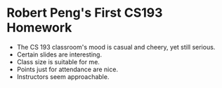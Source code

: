 # Robert Peng's First CS193 Homework
- The CS 193 classroom's mood is casual and cheery, yet still serious.
- Certain slides are interesting.
- Class size is suitable for me.
- Points just for attendance are nice.
- Instructors seem approachable.
